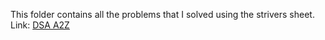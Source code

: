 This folder contains all the problems that I solved using the strivers sheet. <br>
Link: [DSA A2Z](https://takeuforward.org/strivers-a2z-dsa-course/strivers-a2z-dsa-course-sheet-2/)
